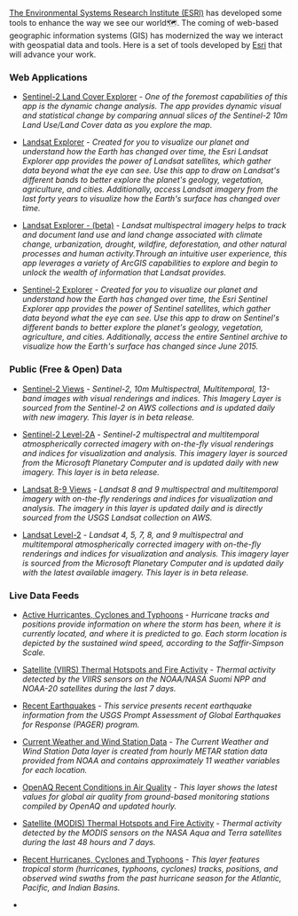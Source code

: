 [The Environmental Systems Research Institute (ESRI)](https://www.esri.com/en-us/home) has developed some tools to enhance the way we see our world🗺️. The coming of web-based geographic information systems (GIS) has modernized the way we interact with geospatial data and tools. Here is a set of tools developed by [Esri](https://www.esri.com/en-us/home) that will advance your work. 

### Web Applications

- [Sentinel-2 Land Cover Explorer](https://arcgis.maps.arcgis.com/home/item.html?id=efd2d197cc6742598b463adfa7505ed2) - _One of the foremost capabilities of this app is the dynamic change analysis. The app provides dynamic visual and statistical change by comparing annual slices of the Sentinel-2 10m Land Use/Land Cover data as you explore the map._


- [Landsat Explorer](https://livingatlas2.arcgis.com/landsatexplorer/) - _Created for you to visualize our planet and understand how the Earth has changed over time, the Esri Landsat Explorer app provides the power of Landsat satellites, which gather data beyond what the eye can see. Use this app to draw on Landsat's different bands to better explore the planet's geology, vegetation, agriculture, and cities. Additionally, access Landsat imagery from the last forty years to visualize how the Earth's surface has changed over time._


- [Landsat Explorer - (beta)](https://livingatlas.arcgis.com/landsatexplorer/) - _Landsat multispectral imagery helps to track and document land use and land change associated with climate change, urbanization, drought, wildfire, deforestation, and other natural processes and human activity.Through an intuitive user experience, this app leverages a variety of ArcGIS capabilities to explore and begin to unlock the wealth of information that Landsat provides._


- [Sentinel-2 Explorer](https://sentinel2explorer.esri.com/) - _Created for you to visualize our planet and understand how the Earth has changed over time, the Esri Sentinel Explorer app provides the power of Sentinel satellites, which gather data beyond what the eye can see. Use this app to draw on Sentinel's different bands to better explore the planet's geology, vegetation, agriculture, and cities. Additionally, access the entire Sentinel archive to visualize how the Earth's surface has changed since June 2015._

### Public (Free & Open) Data

- [Sentinel-2 Views](https://arcg.is/HjXzf) - _Sentinel-2, 10m Multispectral, Multitemporal, 13-band images with visual renderings and indices. This Imagery Layer is sourced from the Sentinel-2 on AWS collections and is updated daily with new imagery. This layer is in beta release._ 

- [Sentinel-2 Level-2A](https://arcg.is/1uXmyX) - _Sentinel-2 multispectral and multitemporal atmospherically corrected imagery with on-the-fly visual renderings and indices for visualization and analysis. This imagery layer is sourced from the Microsoft Planetary Computer and is updated daily with new imagery. This layer is in beta release._

- [Landsat 8-9 Views](https://arcg.is/0vCGu9) - _Landsat 8 and 9 multispectral and multitemporal imagery with on-the-fly renderings and indices for visualization and analysis. The imagery in this layer is updated daily and is directly sourced from the USGS Landsat collection on AWS._

- [Landsat Level-2](https://arcg.is/G11CW) - _Landsat 4, 5, 7, 8, and 9 multispectral and multitemporal atmospherically corrected imagery with on-the-fly renderings and indices for visualization and analysis. This imagery layer is sourced from the Microsoft Planetary Computer and is updated daily with the latest available imagery. This layer is in beta release._


### Live Data Feeds

- [Active Hurricantes, Cyclones and Typhoons](https://www.arcgis.com/home/item.html?id=248e7b5827a34b248647afb012c58787) - _Hurricane tracks and positions provide information on where the storm has been, where it is currently located, and where it is predicted to go. Each storm location is depicted by the sustained wind speed, according to the Saffir-Simpson Scale._ 

- [Satellite (VIIRS) Thermal Hotspots and Fire Activity](https://www.arcgis.com/home/item.html?id=dece90af1a0242dcbf0ca36d30276aa3) - _Thermal activity detected by the VIIRS sensors on the NOAA/NASA Suomi NPP and NOAA-20 satellites during the last 7 days._ 

- [Recent Earthquakes](https://www.arcgis.com/home/item.html?id=9e2f2b544c954fda9cd13b7f3e6eebce) - _This service presents recent earthquake information from the USGS Prompt Assessment of Global Earthquakes for Response (PAGER) program._ 

- [Current Weather and Wind Station Data](https://www.arcgis.com/home/item.html?id=cb1886ff0a9d4156ba4d2fadd7e8a139) - _The Current Weather and Wind Station Data layer is created from hourly METAR station data provided from NOAA and contains approximately 11 weather variables for each location._ 

- [OpenAQ Recent Conditions in Air Quality](https://www.arcgis.com/home/item.html?id=8dcf5d4e124f480fa8c529fbe25ba04e) - _This layer shows the latest values for global air quality from ground-based monitoring stations compiled by OpenAQ and updated hourly._ 

- [Satellite (MODIS) Thermal Hotspots and Fire Activity](https://www.arcgis.com/home/item.html?id=b8f4033069f141729ffb298b7418b653) - _Thermal activity detected by the MODIS sensors on the NASA Aqua and Terra satellites during the last 48 hours and 7 days._ 

- [Recent Hurricanes, Cyclones and Typhoons](https://www.arcgis.com/home/item.html?id=adfe292a67f8471a9d8230ef93294414) - _This layer features tropical storm (hurricanes, typhoons, cyclones) tracks, positions, and observed wind swaths from the past hurricane season for the Atlantic, Pacific, and Indian Basins._

- 